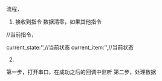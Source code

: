 

流程，

1. 接收到指令
数据清零，如果其他指令

//当前指令，

current_state:'',//当前状态
current_item:'',//当前状态


2. 
第一步，打开串口，在成功之后的回调中监听
第二步，处理数据
